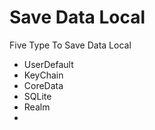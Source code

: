 # Save Data Local
Five Type To Save Data Local 
- UserDefault
- KeyChain
- CoreData
- SQLite
- Realm
- 
